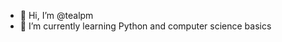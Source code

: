 - 👋 Hi, I’m @tealpm
- 🌱 I’m currently learning Python and computer science basics

<!---
tealpm/tealpm is a ✨ special ✨ repository because its `README.md` (this file) appears on your GitHub profile.
You can click the Preview link to take a look at your changes.
--->
